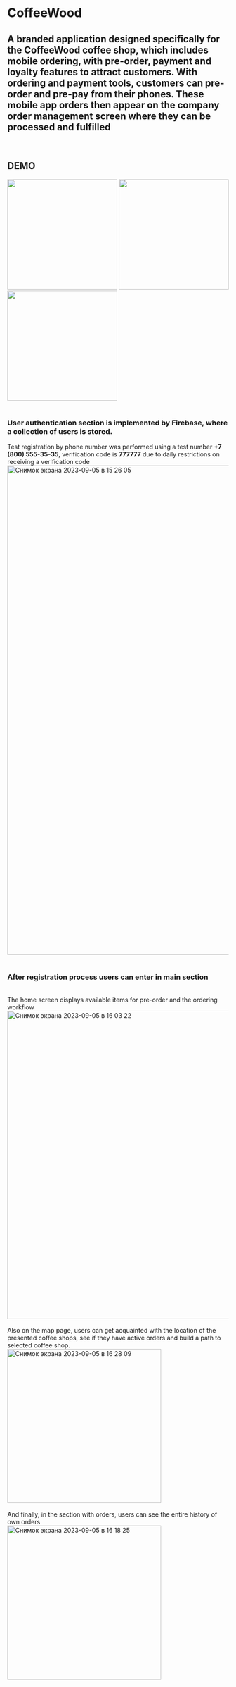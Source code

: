 # CoffeeWood

## A branded application designed specifically for the CoffeeWood coffee shop, which includes mobile ordering, with pre-order, payment and loyalty features to attract customers. With ordering and payment tools, customers can pre-order and pre-pay from their phones. These mobile app orders then appear on the company order management screen where they can be processed and fulfilled
<br>

## DEMO

<img src='https://github.com/Li-Roman/CoffeeWood/assets/35653846/6f22780f-8e8f-4fcd-96e5-2773d8ef0936.gif' width="250"/> 
<img src='https://github.com/Li-Roman/CoffeeWood/assets/35653846/fff628e4-8e1d-466c-ad47-55464cbaa6ac.gif' width="250"/> 
<img src='https://github.com/Li-Roman/CoffeeWood/assets/35653846/62a2c096-1040-476e-8843-689629eb501a.gif' width="250"/> 
<br>
<br>

### User authentication section is implemented by Firebase, where a collection of users is stored.
Test registration by phone number was performed using a test number **+7 (800) 555-35-35**, verification code is **777777** due to daily restrictions on receiving a verification code
<br>
<img width="1112" alt="Снимок экрана 2023-09-05 в 15 26 05" src="https://github.com/Li-Roman/CoffeeWood/assets/35653846/de41b08f-52b4-42f4-a749-213b69c67fe8">
<br>
<br>

### After registration process users can enter in main section 
<br>
The home screen displays available items for pre-order and the ordering workflow
<br>
<img width="700" alt="Снимок экрана 2023-09-05 в 16 03 22" src="https://github.com/Li-Roman/CoffeeWood/assets/35653846/1c26ba12-f520-41ea-8dee-a8361381303e">

<br>
<br>
Also on the map page, users can get acquainted with the location of the presented coffee shops, see if they have active orders and build a path to selected coffee shop.
<br>
<img width="350" alt="Снимок экрана 2023-09-05 в 16 28 09" src="https://github.com/Li-Roman/CoffeeWood/assets/35653846/399247c2-80df-4321-b20a-b17f5b032d56">

<br>
<br>
And finally, in the section with orders, users can see the entire history of own orders
<br>
<img width="350" alt="Снимок экрана 2023-09-05 в 16 18 25" src="https://github.com/Li-Roman/CoffeeWood/assets/35653846/a6ac996c-164e-47f1-866d-8036cb8836e0">

